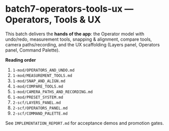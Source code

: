 # batch7-operators-tools-ux — Operators, Tools & UX

This batch delivers the **hands of the app**: the Operator model with undo/redo,
measurement tools, snapping & alignment, compare tools, camera paths/recording, and
the UX scaffolding (Layers panel, Operators panel, Command Palette).

**Reading order**
1. `1-mod/OPERATORS_AND_UNDO.md`
2. `1-mod/MEASUREMENT_TOOLS.md`
3. `1-mod/SNAP_AND_ALIGN.md`
4. `1-mod/COMPARE_TOOLS.md`
5. `1-mod/CAMERA_PATHS_AND_RECORDING.md`
6. `1-mod/PRESET_SYSTEM.md`
7. `2-scf/LAYERS_PANEL.md`
8. `2-scf/OPERATORS_PANEL.md`
9. `2-scf/COMMAND_PALETTE.md`

See `IMPLEMENTATION_REPORT.md` for acceptance demos and promotion gates.